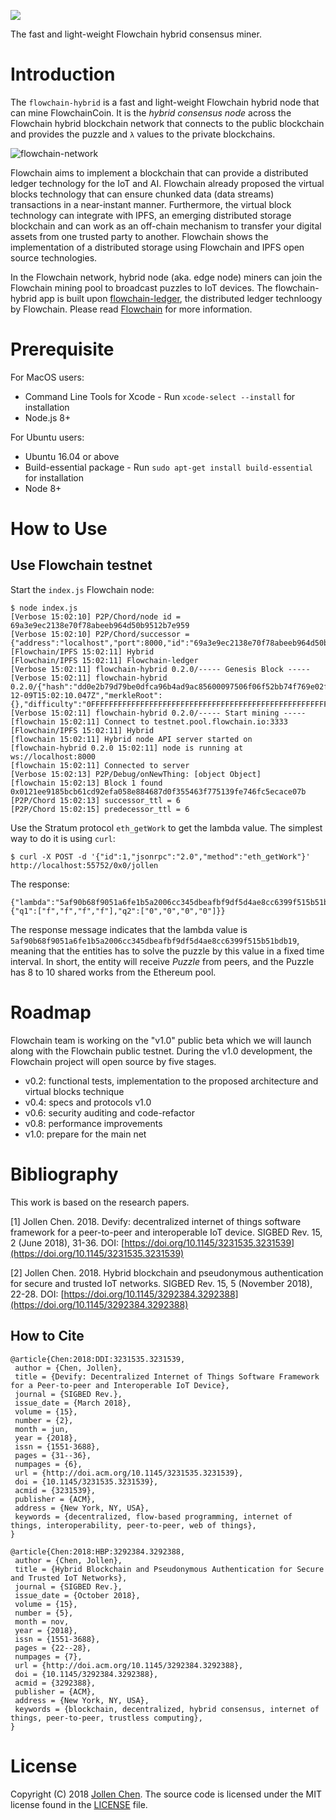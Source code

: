 ![](https://flowchain.co/static/logo-text@128.png)

The fast and light-weight Flowchain hybrid consensus miner.

# Introduction

The `flowchain-hybrid` is a fast and light-weight Flowchain hybrid node that can mine FlowchainCoin. It is the *hybrid consensus node* across the Flowchain hybrid blockchain network that connects to the public blockchain and provides the puzzle and `λ` values to the private blockchains.

![flowchain-network](https://user-images.githubusercontent.com/1126021/49709543-d599dc80-fc6f-11e8-9015-b08731351864.png)

Flowchain aims to implement a blockchain that can provide a distributed ledger technology for the IoT and AI. Flowchain already proposed the virtual blocks technology that can ensure chunked data (data streams) transactions in a near-instant manner. Furthermore, the virtual block technology can integrate with IPFS, an emerging distributed storage blockchain and can work as an off-chain mechanism to transfer your digital assets from one trusted party to another. Flowchain shows the implementation of a distributed storage using Flowchain and IPFS open source technologies.

In the Flowchain network, hybrid node (aka. edge node) miners can join the Flowchain mining pool to broadcast puzzles to IoT devices. The flowchain-hybrid app is built upon [flowchain-ledger](https://github.com/flowchain/flowchain-ledger), the distributed ledger technloogy by Flowchain. Please read [Flowchain](https://flowchain.co) for more information.

# Prerequisite

For MacOS users:

* Command Line Tools for Xcode - Run ```xcode-select --install``` for installation
* Node.js 8+

For Ubuntu users:

* Ubuntu 16.04 or above
* Build-essential package - Run ```sudo apt-get install build-essential``` for installation
* Node 8+

# How to Use

## Use Flowchain testnet

Start the ```index.js``` Flowchain node:

```
$ node index.js
[Verbose 15:02:10] P2P/Chord/node id = 69a3e9ec2138e70f78abeeb964d50b9512b7e959
[Verbose 15:02:10] P2P/Chord/successor = {"address":"localhost","port":8000,"id":"69a3e9ec2138e70f78abeeb964d50b9512b7e959"}
[Flowchain/IPFS 15:02:11] Hybrid
[Flowchain/IPFS 15:02:11] Flowchain-ledger
[Verbose 15:02:11] flowchain-hybrid 0.2.0/----- Genesis Block -----
[Verbose 15:02:11] flowchain-hybrid 0.2.0/{"hash":"dd0e2b79d79be0dfca96b4ad9ac85600097506f06f52bb74f769e02fcc66dec6","previousHash":"0000000000000000000000000000000000000000000000000000000000000000","timestamp":"2018-12-09T15:02:10.047Z","merkleRoot":{},"difficulty":"0FFFFFFFFFFFFFFFFFFFFFFFFFFFFFFFFFFFFFFFFFFFFFFFFFFFFFFFFFFFFFFF","nonce":0,"no":0}
[Verbose 15:02:11] flowchain-hybrid 0.2.0/----- Start mining -----
[flowchain 15:02:11] Connect to testnet.pool.flowchain.io:3333
[Flowchain/IPFS 15:02:11] Hybrid
[flowchain 15:02:11] Hybrid node API server started on
[flowchain-hybrid 0.2.0 15:02:11] node is running at ws://localhost:8000
[flowchain 15:02:11] Connected to server
[Verbose 15:02:13] P2P/Debug/onNewThing: [object Object]
[flowchain 15:02:13] Block 1 found 0x0121ee9185bcb61cd92efa058e884687d0f355463f775139fe746fc5ecace07b
[P2P/Chord 15:02:13] successor_ttl = 6
[P2P/Chord 15:02:15] predecessor_ttl = 6
```

Use the Stratum protocol ```eth_getWork``` to get the lambda value. The simplest way to do it is using ```curl```:

```
$ curl -X POST -d '{"id":1,"jsonrpc":"2.0","method":"eth_getWork"}' http://localhost:55752/0x0/jollen
```

The response:

```
{"lambda":"5af90b68f9051a6fe1b5a2006cc345dbeafbf9df5d4ae8cc6399f515b51bdb19","puzzle":{"q1":["f","f","f","f"],"q2":["0","0","0","0"]}}
```

The response message indicates that the lambda value is ```5af90b68f9051a6fe1b5a2006cc345dbeafbf9df5d4ae8cc6399f515b51bdb19```, meaning that the entities has to solve the puzzle by this value in a fixed time interval. In short, the entity will receive *Puzzle* from peers, and the Puzzle has 8 to 10 shared works from the Ethereum pool.

# Roadmap

Flowchain team is working on the "v1.0" public beta which we will launch along with the Flowchain public testnet. During the v1.0 development, the Flowchain project will open source by five stages.

* v0.2: functional tests, implementation to the proposed architecture and virtual blocks technique
* v0.4: specs and protocols v1.0
* v0.6: security auditing and code-refactor
* v0.8: performance improvements
* v1.0: prepare for the main net

# Bibliography

This work is based on the research papers.

[1] Jollen Chen. 2018. Devify: decentralized internet of things software framework for a peer-to-peer and interoperable IoT device. SIGBED Rev. 15, 2 (June 2018), 31-36. DOI: [https://doi.org/10.1145/3231535.3231539](https://doi.org/10.1145/3231535.3231539)

[2] Jollen Chen. 2018. Hybrid blockchain and pseudonymous authentication for secure and trusted IoT networks. SIGBED Rev. 15, 5 (November 2018), 22-28. DOI: [https://doi.org/10.1145/3292384.3292388](https://doi.org/10.1145/3292384.3292388)

## How to Cite

```
@article{Chen:2018:DDI:3231535.3231539,
 author = {Chen, Jollen},
 title = {Devify: Decentralized Internet of Things Software Framework for a Peer-to-peer and Interoperable IoT Device},
 journal = {SIGBED Rev.},
 issue_date = {March 2018},
 volume = {15},
 number = {2},
 month = jun,
 year = {2018},
 issn = {1551-3688},
 pages = {31--36},
 numpages = {6},
 url = {http://doi.acm.org/10.1145/3231535.3231539},
 doi = {10.1145/3231535.3231539},
 acmid = {3231539},
 publisher = {ACM},
 address = {New York, NY, USA},
 keywords = {decentralized, flow-based programming, internet of things, interoperability, peer-to-peer, web of things},
}

@article{Chen:2018:HBP:3292384.3292388,
 author = {Chen, Jollen},
 title = {Hybrid Blockchain and Pseudonymous Authentication for Secure and Trusted IoT Networks},
 journal = {SIGBED Rev.},
 issue_date = {October 2018},
 volume = {15},
 number = {5},
 month = nov,
 year = {2018},
 issn = {1551-3688},
 pages = {22--28},
 numpages = {7},
 url = {http://doi.acm.org/10.1145/3292384.3292388},
 doi = {10.1145/3292384.3292388},
 acmid = {3292388},
 publisher = {ACM},
 address = {New York, NY, USA},
 keywords = {blockchain, decentralized, hybrid consensus, internet of things, peer-to-peer, trustless computing},
} 
```

# License

Copyright (C) 2018 [Jollen Chen](https://github.com/jollen). The source code is licensed under the MIT license found in the [LICENSE](LICENSE) file.
